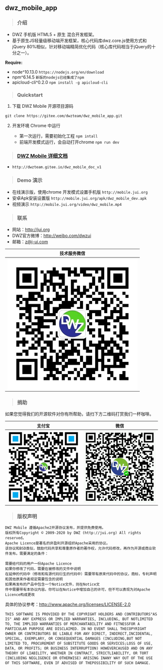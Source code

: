 ## dwz_mobile_app

> ### 介绍

- DWZ 手机版 HTML5 + 原生 混合开发框架。
- 基于原生JS轻量级移动端开发框架，核心代码库dwz.core.js使用方式和jQuery 80%相似，针对移动端精简优化代码（核心库代码相当于jQuery的十分之一）。

**Require:**

- node\^10.13.0 `https://nodejs.org/en/download`
- npm\^6.14.5 `新版的nodejs已经集成了npm`
- apicloud-cli\^0.2.0 `npm install -g apicloud-cli`

> ### Quickstart

1. 下载 DWZ Mobile 开源项目源码
```
git clone https://gitee.com/dwzteam/dwz_mobile_app.git
```
2. 开发环境 Chrome 中运行

    - 第一次运行，需要初始化工程 `npm intall`
    - 前端开发模式运行，会自动打开chrome `npm run dev`

> ### [DWZ Mobile 详细文档](http://dwzteam.gitee.io/dwz_mobile_doc_v1)
- `http://dwzteam.gitee.io/dwz_mobile_doc_v1`

> ### Demo 演示
- 在线演示版，使用chrome 开发模式设置手机版 `http://mobile.jui.org`
- 安卓Apk安装设置版 `http://mobile.jui.org/apk/dwz_mobile_dev.apk`
- 视频演示 `http://mobile.jui.org/video/dwz_mobile.mp4`

> ### 联系

- 网站：http://jui.org
- DWZ官方微博：http://weibo.com/dwzui
- 邮箱：z@j-ui.com

|技术服务微信|
|:---:|
|![](./widget/image/wx_zhh.jpg?width=200)|

> ### 捐助

如果您觉得我们的开源软件对你有所帮助，请扫下方二维码打赏我们一杯咖啡。

|支付宝|微信|
|:---:|:---:|
|![](./widget/image/zfb.png?width=200)|![](./widget/image/wx.png?width=200)|

> ### 版权声明

	DWZ Mobile 遵循Apache2开源协议发布，并提供免费使用。
	版权所有Copyright © 2009-2020 by DWZ (http://jui.org) All rights reserved。
	Apache Licence是著名的非盈利开源组织Apache采用的协议。
	该协议和BSD类似，鼓励代码共享和尊重原作者的著作权，允许代码修改，再作为开源或商业软件发布。需要满足的条件： 
	
	需要给代码的用户一份Apache Licence
	如果你修改了代码，需要在被修改的文件中说明
	在延伸的代码中（修改和有源代码衍生的代码中）需要带有原来代码中的协议，商标，专利声明和其他原来作者规定需要包含的说明
	如果再发布的产品中包含一个Notice文件，则在Notice文
	件中需要带有本协议内容。你可以在Notice中增加自己的许可，但不可以表现为对Apache Licence构成更改
	
具体的协议参考：http://www.apache.org/licenses/LICENSE-2.0

	THIS SOFTWARE IS PROVIDED BY THE COPYRIGHT HOLDERS AND CONTRIBUTORS"AS IS" AND ANY EXPRESS OR IMPLIED WARRANTIES, INCLUDING, BUT NOTLIMITED TO, THE IMPLIED WARRANTIES OF MERCHANTABILITY AND FITNESSFOR A PARTICULAR PURPOSE ARE DISCLAIMED. IN NO EVENT SHALL THECOPYRIGHT OWNER OR CONTRIBUTORS BE LIABLE FOR ANY DIRECT, INDIRECT,INCIDENTAL, SPECIAL, EXEMPLARY, OR CONSEQUENTIAL DAMAGES (INCLUDING,BUT NOT LIMITED TO, PROCUREMENT OF SUBSTITUTE GOODS OR SERVICES;LOSS OF USE, DATA, OR PROFITS; OR BUSINESS INTERRUPTION) HOWEVERCAUSED AND ON ANY THEORY OF LIABILITY, WHETHER IN CONTRACT, STRICTLIABILITY, OR TORT (INCLUDING NEGLIGENCE OR OTHERWISE) ARISING INANY WAY OUT OF THE USE OF THIS SOFTWARE, EVEN IF ADVISED OF THEPOSSIBILITY OF SUCH DAMAGE.
	
